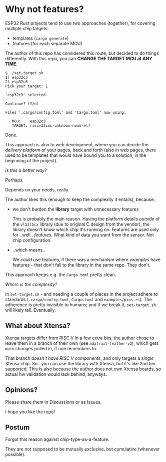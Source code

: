 # Why not features?

ESP32 Rust projects tend to use two approaches (together), for covering multiple chip targets:

- templates (`cargo generate`)
- features (for each separate MCU)

The author of this repo has considered this route, but decided to do things differently. With this repo, you can **CHANGE THE TARGET MCU at ANY TIME**.

```
$ ./set-target.sh 
1) esp32c3
2) esp32c6
Pick your target: 1

'esp32c3' selected.

Continue? (Y/n) 

Files '.cargo/config.toml' and 'Cargo.toml' now using:

   MCU:    esp32c3
   TARGET: riscv32imc-unknown-none-elf

```

Done.

This approach is akin to web development, where you can decide the *delivery platform* of your pages, back and forth (also in web pages, there used to be templates that would have bound you to a solution, in the beginning of the project).

*Is this a better way?*

Perhaps. 

Depends on your needs, really.

The author likes this (enough to keep the complexity it entails), because:

- we don't burden the **library** target with unnecessary features

   This is probably the main reason. Having the platform details *outside* of the `vl53l5cx` library (due to original C design from the vendor), the library doesn't know which chip it's running on. Features are used only for ..well.. *features*. What kind of data you want from the sensor. Not chip configuration.

- ..which means..

   We *could* use features, if there was a mechanism where *examples* have features - that don't fall to the library in the same repo. They don't. <!-- tbd. what abour 'resolver=2'? -->
   
This approach keeps e.g. the `Cargo.toml` pretty clean.

*Where is the complexity?*

In `set-target.sh` - and needing a couple of places in the project adhere to standards (`.cargo/config.toml`, `Cargo.toml` and `examples/pins.rs`). The adherence is pretty invisible to humans; and if we break it, `set-target.sh` will likely tell. Eventually.

## What about Xtensa?

Xtensa targets differ from RISC V in a few extra bits; the author chose to leave them in a branch of their own (see `adafruit-feather-v2`), which gets `main` changes pulled in, if one remembers to.

That branch *doesn't have RISC V components*, and only targets a *single* Xtensa chip. So.. you can use the library with Xtensa, but it's like 2nd tier supported. This is also because the author does not own Xtensa boards, so actual hw validation would lack behind, anyways.

## Opinions?

Please share them in Discussions or as Issues.

I hope you like the repo!

## Postum

Forgot this reason against chip-type-as-a-feature.

They are not supposed to be mutually exclusive, but cumulative (whenever possible).

